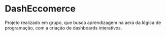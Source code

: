 # DashEccomerce

Projeto realizado em grupo, que busca aprendizagem na aera da lógica de programação, com a criação de dashboards interativos.

